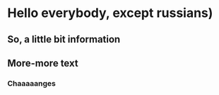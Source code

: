 # Hello everybody, except russians)
## So, a little bit information 
## More-more text
### Chaaaaanges
